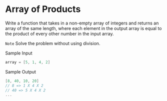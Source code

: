 # Array of Products

Write a function that takes in a non-empty array of integers and returns an array of the same length, where each element in the output array is equal to the product of every other number in the input array.

`Note` Solve the problem without using division.

Sample Input

```go
array = [5, 1, 4, 2]
```

Sample Output

```go
[8, 40, 10, 20]
// 8 => 1 X 4 X 2
// 40 => 5 X 4 X 2
...
```
